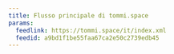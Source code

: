 ```yaml
---
title: Flusso principale di tommi.space
params:
  feedlink: https://tommi.space/it/index.xml
  feedid: a9bd1f1be55faa67ca2e50c2739edb45
---
```

